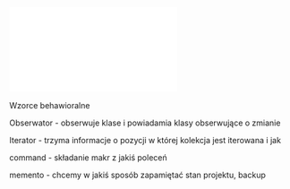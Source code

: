 ![DesignPatterns4](/Notatki/Semestr%202/Programowanie%20obiektowe/Wyk%C5%82ady/Wyk%C5%82ad%2011/DesignPatterns4.pdf)

Wzorce behawioralne

Obserwator - obserwuje klase i powiadamia klasy obserwujące o zmianie

Iterator - trzyma informacje o pozycji w której kolekcja jest iterowana i jak

command - składanie makr z jakiś poleceń

memento - chcemy w jakiś sposób zapamiętać stan projektu, backup